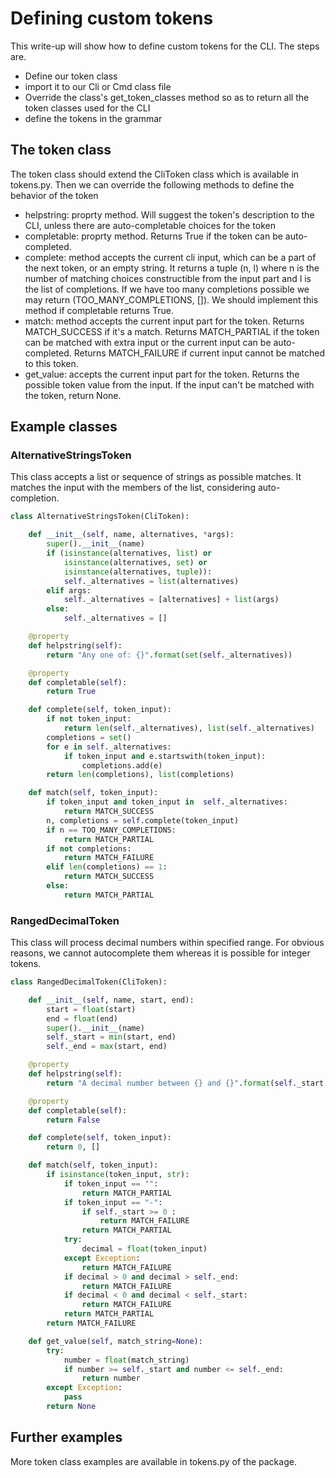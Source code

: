 # Defining custom tokens

This write-up will show how to define custom tokens for the CLI. The steps are.
* Define our token class
* import it to our Cli or Cmd class file
* Override the class's get_token_classes method so as to return all the token classes used for the CLI
* define the tokens in the grammar

## The token class
The token class should extend the CliToken class which is available in tokens.py. Then we can override the following methods to define the behavior of the token
* helpstring: proprty method. Will suggest the token's description to the CLI, unless there are auto-completable choices for the token
* completable: proprty method. Returns True if the token can be auto-completed.
* complete: method accepts the current cli input, which can be a part of the next token, or an empty string. It returns a tuple (n, l) where n is the number of matching choices constructible from the input part and l is the list of completions. If we have too many completions possible we may return (TOO_MANY_COMPLETIONS, []). We should implement this method if completable returns True.
* match: method accepts the current input part for the token. Returns MATCH_SUCCESS if it's a match. Returns MATCH_PARTIAL if the token can be matched with extra input or the current input can be auto-completed. Returns MATCH_FAILURE if current input cannot be matched to this token.
* get_value: accepts the current input part for the token. Returns the possible token value from the input. If the input can't be matched with the token, return None.

## Example classes

### AlternativeStringsToken
This class accepts a list or sequence of strings as possible matches. It matches the input with the members of the list, considering auto-completion.
```python
class AlternativeStringsToken(CliToken):

    def __init__(self, name, alternatives, *args):
        super().__init__(name)
        if (isinstance(alternatives, list) or
            isinstance(alternatives, set) or
            isinstance(alternatives, tuple)):
            self._alternatives = list(alternatives)
        elif args:
            self._alternatives = [alternatives] + list(args)
        else:
            self._alternatives = []

    @property
    def helpstring(self):
        return "Any one of: {}".format(set(self._alternatives))

    @property
    def completable(self):
        return True

    def complete(self, token_input):
        if not token_input:
            return len(self._alternatives), list(self._alternatives)
        completions = set()
        for e in self._alternatives:
            if token_input and e.startswith(token_input):
                completions.add(e)
        return len(completions), list(completions)

    def match(self, token_input):
        if token_input and token_input in  self._alternatives:
            return MATCH_SUCCESS
        n, completions = self.complete(token_input)
        if n == TOO_MANY_COMPLETIONS:
            return MATCH_PARTIAL
        if not completions:
            return MATCH_FAILURE
        elif len(completions) == 1:
            return MATCH_SUCCESS
        else:
            return MATCH_PARTIAL
```

### RangedDecimalToken
This class will process decimal numbers within specified range. For obvious reasons, we cannot autocomplete them whereas it is possible for integer tokens.
```python
class RangedDecimalToken(CliToken):

    def __init__(self, name, start, end):
        start = float(start)
        end = float(end)
        super().__init__(name)
        self._start = min(start, end)
        self._end = max(start, end)

    @property
    def helpstring(self):
        return "A decimal number between {} and {}".format(self._start, self._end)

    @property
    def completable(self):
        return False

    def complete(self, token_input):
        return 0, []

    def match(self, token_input):
        if isinstance(token_input, str):
            if token_input == "":
                return MATCH_PARTIAL
            if token_input == "-":
                if self._start >= 0 :
                    return MATCH_FAILURE
                return MATCH_PARTIAL
            try:
                decimal = float(token_input)
            except Exception:
                return MATCH_FAILURE
            if decimal > 0 and decimal > self._end:
                return MATCH_FAILURE
            if decimal < 0 and decimal < self._start:
                return MATCH_FAILURE
            return MATCH_PARTIAL
        return MATCH_FAILURE

    def get_value(self, match_string=None):
        try:
            number = float(match_string)
            if number >= self._start and number <= self._end:
                return number
        except Exception:
            pass
        return None
```

## Further examples
More token class examples are available in tokens.py of the package.
